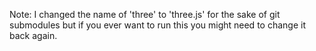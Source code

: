 Note: I changed the name of 'three' to 'three.js' for the sake of git submodules but if you ever want to run this you might need to change it back again.

